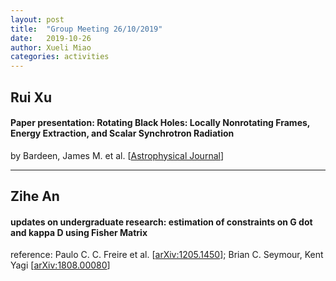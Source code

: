 ```yaml
---
layout: post
title:  "Group Meeting 26/10/2019"
date:   2019-10-26
author: Xueli Miao
categories: activities
---
```




## Rui Xu

#### Paper presentation: Rotating Black Holes: Locally Nonrotating Frames, Energy Extraction, and Scalar Synchrotron Radiation

by Bardeen, James M. et al. [[Astrophysical Journal](http://adsabs.harvard.edu/abs/1972ApJ...178..347B)]

---

## Zihe An

#### updates on undergraduate research: estimation of constraints on G dot and kappa D using Fisher Matrix

reference: Paulo C. C. Freire et al. [[arXiv:1205.1450](https://arxiv.org/abs/1205.1450)]; Brian C. Seymour, Kent Yagi [[arXiv:1808.00080](https://arxiv.org/abs/1808.00080)]
